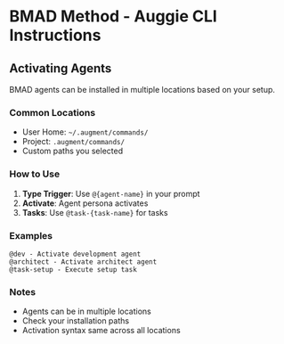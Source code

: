 # BMAD Method - Auggie CLI Instructions

## Activating Agents

BMAD agents can be installed in multiple locations based on your setup.

### Common Locations

- User Home: `~/.augment/commands/`
- Project: `.augment/commands/`
- Custom paths you selected

### How to Use

1. **Type Trigger**: Use `@{agent-name}` in your prompt
2. **Activate**: Agent persona activates
3. **Tasks**: Use `@task-{task-name}` for tasks

### Examples

```
@dev - Activate development agent
@architect - Activate architect agent
@task-setup - Execute setup task
```

### Notes

- Agents can be in multiple locations
- Check your installation paths
- Activation syntax same across all locations
